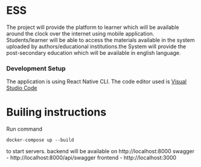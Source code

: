 # ESS
The project will provide the platform to learner which will be available around the clock over the internet using mobile application. Students/learner will be able to access the materials available in the system uploaded by authors/educational institutions.the System will provide the post-secondary education which will be available in english language.

### Development Setup

The application is using React Native CLI. The code editor used is [Visual Studio Code](https://code.visualstudio.com/)

# Builing instructions

Run command
```
docker-compose up --build
```
to start servers.
backend will be available on 
http://localhost:8000
swagger - http://localhost:8000/api/swagger
frontend - http://localhost:3000

